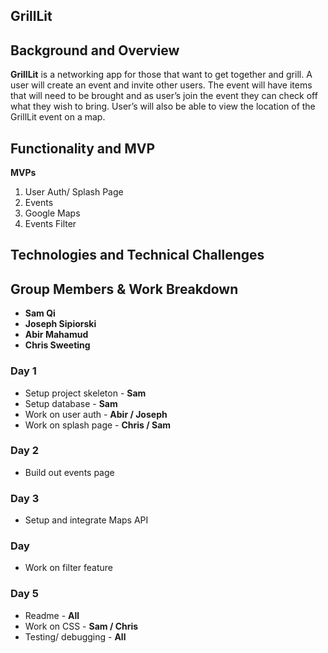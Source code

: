 **GrillLit**
-------



##    **Background and Overview**
**GrillLit** is a networking app for those that want to get together and grill. A user will create an event and invite other users. The event will have items that will need to be brought and as user’s join the event they can check off what they wish to bring. User’s will also be able to view the location of the GrillLit event on a map.

##    **Functionality and MVP**
**MVPs**

 1. User Auth/ Splash Page
 2. Events
 3. Google Maps
 4. Events Filter

##    **Technologies and Technical Challenges**

## Group Members & Work Breakdown

 - **Sam Qi**
 -  **Joseph Sipiorski**
 - **Abir Mahamud**
 - **Chris Sweeting**


### Day 1
- Setup project skeleton - **Sam**
- Setup database - **Sam**
- Work on user auth - **Abir / Joseph**
- Work on splash page - **Chris / Sam**

### Day 2
- Build out events page

### Day 3
- Setup and integrate Maps API

### Day 
- Work on filter feature

### Day 5
- Readme - **All**
- Work on CSS - **Sam / Chris**
- Testing/ debugging - **All**
